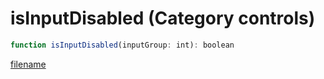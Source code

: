 # isInputDisabled (Category controls)

```js
function isInputDisabled(inputGroup: int): boolean
```

[filename](isInputDisabled_m.md ':include')